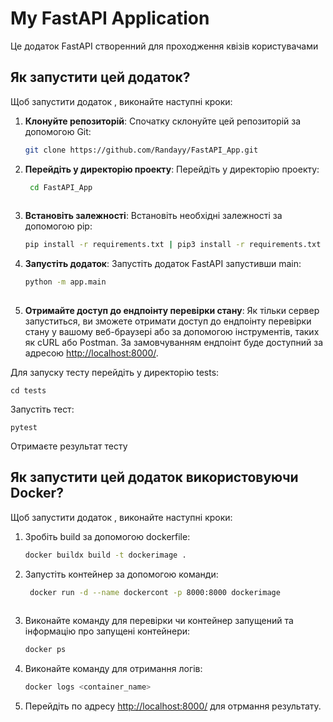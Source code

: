 # My FastAPI Application

Це додаток FastAPI створенний для проходження квізів користувачами

## Як запустити цей додаток?

Щоб запустити додаток , виконайте наступні кроки:

1. **Клонуйте репозиторій**: Спочатку склонуйте цей репозиторій за допомогою Git:

    ```bash
    git clone https://github.com/Randayy/FastAPI_App.git
   

2. **Перейдіть у директорію проекту**: Перейдіть у директорію проекту:

   ```bash
    cd FastAPI_App
    
4. **Встановіть залежності**: Встановіть необхідні залежності за допомогою pip:

    ```bash
    pip install -r requirements.txt | pip3 install -r requirements.txt
    

5. **Запустіть додаток**: Запустіть додаток FastAPI запустивши main:
    
   ```bash
   python -m app.main
    
6. **Отримайте доступ до ендпоінту перевірки стану**: Як тільки сервер запуститься, ви зможете отримати доступ до ендпоінту перевірки стану у вашому веб-браузері або за допомогою інструментів, таких як cURL або Postman. За замовчуванням ендпоінт буде доступний за адресою [http://localhost:8000/](http://localhost:8000/).

Для запуску тесту перейдіть у директорію tests:

    cd tests

Запустіть тест:

    pytest

Отримаєте результат тесту


## Як запустити цей додаток використовуючи Docker?

Щоб запустити додаток , виконайте наступні кроки:

1. Зробіть build за допомогою dockerfile:

    ```bash
    docker buildx build -t dockerimage .
   

2. Запустіть контейнер за допомогою команди:

   ```bash
    docker run -d --name dockercont -p 8000:8000 dockerimage
    
3. Виконайте команду для перевірки чи контейнер запущений та інформацію про запущені контейнери:

    ```bash
    docker ps
    

4. Виконайте команду для отримання логів:

    ```bash
    docker logs <container_name>


5. Перейдіть по адресу [http://localhost:8000/](http://localhost:8000/) для отрмання результату.
    


